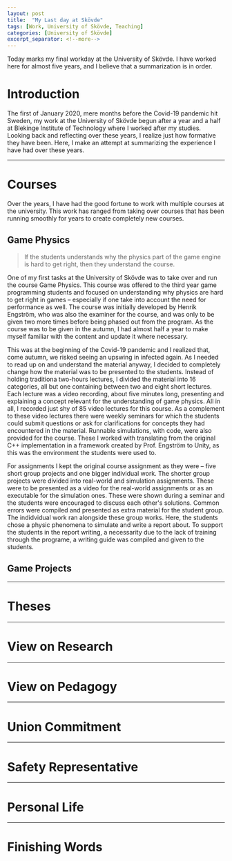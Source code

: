 ```yaml
---
layout: post
title:  "My Last day at Skövde"
tags: [Work, University of Skövde, Teaching]
categories: [University of Skövde]
excerpt_separator: <!--more-->
---
```


Today marks my final workday at the University of Skövde. I have worked here for almost five years, and I believe that a summarization is in order.

<!--more-->

# Introduction
The first of January 2020, mere months before the Covid-19 pandemic hit Sweden, my work at the University of Skövde begun after a year and a half at Blekinge Institute of Technology where I worked after my studies. Looking back and reflecting over these years, I realize just how formative they have been. Here, I make an attempt at summarizing the experience I have had over these years. 

---

# Courses
Over the years, I have had the good fortune to work with multiple courses at the university. This work has ranged from taking over courses that has been running smoothly for years to create completely new courses. 

## Game Physics
> If the students understands why the physics part of the game engine is hard to get right, then they understand the course.

One of my first tasks at the University of Skövde was to take over and run the course Game Physics. This course was offered to the third year game programming students and focused on understanding why physics are hard to get right in games – especially if one take into account the need for performance as well. The course was initially developed by Henrik Engström, who was also the examiner for the course, and was only to be given two more times before being phased out from the program. As the course was to be given in the autumn, I had almost half a year to make myself familiar with the content and update it where necessary. 

This was at the beginning of the Covid-19 pandemic and I realized that, come autumn, we risked seeing an upswing in infected again. As I needed to read up on and understand the material anyway, I decided to completely change how the material was to be presented to the students. Instead of holding traditiona two-hours lectures, I divided the material into 16 categories, all but one containing between two and eight short lectures. Each lecture was a video recording, about five minutes long, presenting and explaining a concept relevant for the understanding of game physics. All in all, I recorded just shy of 85 video lectures for this course. As a complement to these video lectures there were weekly seminars for which the students could submit questions or ask for clarifications for concepts they had encountered in the material. Runnable simulations, with code, were also provided for the course. These I worked with translating from the original C++ implementation in a framework created by Prof. Engström to Unity, as this was the environment the students were used to. 

For assignments I kept the original course assignment as they were – five short group projects and one bigger individual work. The shorter group projects were divided into real-world and simulation assignments. These were to be presented as a video for the real-world assignments or as an executable for the simulation ones. These were shown during a seminar and the students were encouraged to discuss each other's solutions. Common errors were compiled and presented as extra material for the student group. The indidvidual work ran alongside these group works. Here, the students chose a physic phenomena to simulate and write a report about. To support the students in the report writing, a necessarity due to the lack of training through the programe, a writing guide was compiled and given to the students. 

## Game Projects




---

# Theses

---

# View on Research

---

# View on Pedagogy

---

# Union Commitment

---

# Safety Representative

---

# Personal Life

---

# Finishing Words